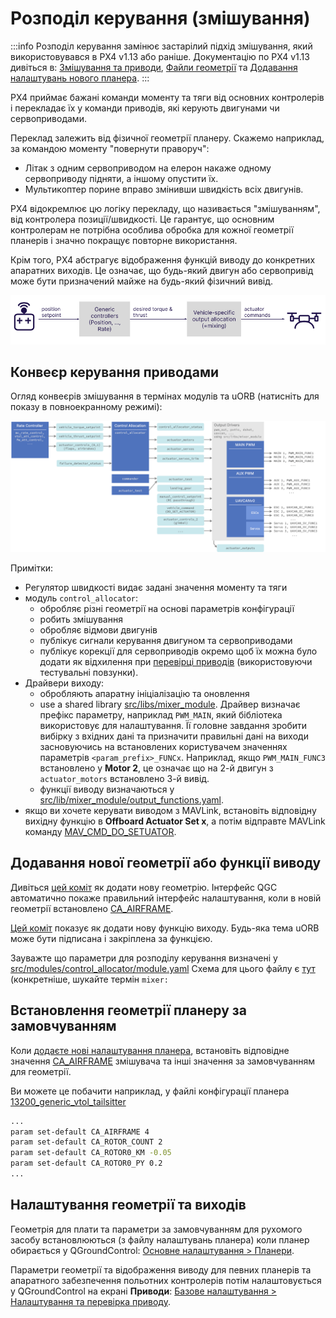 # Розподіл керування (змішування)

:::info
Розподіл керування замінює застарілий підхід змішування, який використовувався в PX4 v1.13 або раніше.
Документацію по PX4 v1.13 дивіться в: [Змішування та приводи](https://docs.px4.io/v1.13/en/concept/mixing.html), [Файли геометрії](https://docs.px4.io/v1.13/en/concept/geometry_files.html) та [Додавання налаштувань нового планера](https://docs.px4.io/v1.13/en/dev_airframes/adding_a_new_frame.html).
:::

PX4 приймає бажані команди моменту та тяги від основних контролерів і перекладає їх у команди приводів, які керують двигунами чи сервоприводами.

Переклад залежить від фізичної геометрії планеру.
Скажемо наприклад, за командою моменту "повернути праворуч":

- Літак з одним сервоприводом на елерон накаже одному сервоприводу підняти, а іншому опустити їх.
- Мультикоптер порине вправо змінивши швидкість всіх двигунів.

PX4 відокремлює цю логіку перекладу, що називається "змішуванням", від контролера позиції/швидкості.
Це гарантує, що основним контролерам не потрібна особлива обробка для кожної геометрії планерів і значно покращує повторне використання.

Крім того, PX4 абстрагує відображення функцій виводу до конкретних апаратних виходів.
Це означає, що будь-який двигун або сервопривід може бути призначений майже на будь-який фізичний вивід.

<!-- https://docs.google.com/drawings/d/1Li9YhTLc3yX6mGX0iSOfItHXvaUhevO2DRZwuxPQ1PI/edit -->

![Огляд змішування](../../assets/diagrams/mixing_overview.png)

## Конвеєр керування приводами

Огляд конвеєрів змішування в термінах модулів та uORB (натисніть для показу в повноекранному режимі):

<!-- https://drive.google.com/file/d/1L2IoxsyB4GAWE-s82R_x42mVXW_IDlHP/view?usp=sharing -->

![Pipeline Overview](../../assets/concepts/control_allocation_pipeline.png)

Примітки:

- Регулятор швидкості видає задані значення моменту та тяги
- модуль `control_allocator`:
  - обробляє різні геометрії на основі параметрів конфігурації
  - робить змішування
  - обробляє відмови двигунів
  - публікує сигнали керування двигуном та сервоприводами
  - публікує корекції для сервоприводів окремо щоб їх можна було додати як відхилення при [перевірці приводів](../config/actuators.md#actuator-testing) (використовуючи тестувальні повзунки).
- Драйвери виходу:
  - обробляють апаратну ініціалізацію та оновлення
  - use a shared library [src/libs/mixer_module](https://github.com/PX4/PX4-Autopilot/blob/main/src/lib/mixer_module).
    Драйвер визначає префікс параметру, наприклад `PWM_MAIN`, який бібліотека використовує для налаштування.
    Її головне завдання зробити вибірку з вхідних дані та призначити правильні дані на виходи засновуючись на встановлених користувачем значеннях параметрів `<param_prefix>_FUNCx`.
    Наприклад, якщо `PWM_MAIN_FUNC3` встановлено у **Motor 2**, це означає що на 2-й двигун з `actuator_motors` встановлено 3-й вивід.
  - функції виводу визначаються у [src/lib/mixer_module/output_functions.yaml](https://github.com/PX4/PX4-Autopilot/blob/main/src/lib/mixer_module/output_functions.yaml).
- якщо ви хочете керувати виводом з MAVLink, встановіть відповідну вихідну функцію в **Offboard Actuator Set x**, а потім відправте MAVLink команду [MAV_CMD_DO_SETUATOR](https://mavlink.io/en/messages/common.html#MAV_CMD_DO_SET_ACTUATOR).

## Додавання нової геометрії або функції виводу

Дивіться [цей коміт](https://github.com/PX4/PX4-Autopilot/commit/5cdb6fbd8e1352dcb94bd58918da405f8ff930d7) як додати нову геометрію.
Інтерфейс QGC автоматично покаже правильний інтерфейс налаштування, коли в новій геометрії встановлено [CA_AIRFRAME](../advanced_config/parameter_reference.md#CA_AIRFRAME).

[Цей коміт](https://github.com/PX4/PX4-Autopilot/commit/a65533b46986e32254b64b7c92469afb8178e370) показує як додати нову функцію виходу.
Будь-яка тема uORB може бути підписана і закріплена за функцією.

Зауважте що параметри для розподілу керування визначені у [src/modules/control_allocator/module.yaml](https://github.com/PX4/PX4-Autopilot/blob/main/src/modules/control_allocator/module.yaml) Схема для цього файлу є [тут](https://github.com/PX4/PX4-Autopilot/blob/main/validation/module_schema.yaml#L440=) (конкретніше, шукайте термін `mixer:`

## Встановлення геометрії планеру за замовчуванням

Коли [додаєте нові налаштування планера](../dev_airframes/adding_a_new_frame.md), встановіть відповідне значення [CA_AIRFRAME](../advanced_config/parameter_reference.md#CA_AIRFRAME) змішувача та інші значення за замовчуванням для геометрії.

Ви можете це побачити наприклад, у файлі конфігурації планера [13200_generic_vtol_tailsitter](https://github.com/PX4/PX4-Autopilot/blob/main/ROMFS/px4fmu_common/init.d/airframes/13200_generic_vtol_tailsitter)

```sh
...
param set-default CA_AIRFRAME 4
param set-default CA_ROTOR_COUNT 2
param set-default CA_ROTOR0_KM -0.05
param set-default CA_ROTOR0_PY 0.2
...
```

## Налаштування геометрії та виходів

Геометрія для плати та параметри за замовчуванням для рухомого засобу встановлюються (з файлу налаштувань планера) коли планер обирається у QGroundControl: [Основне налаштування > Планери](../config/airframe.md).

Параметри геометрії та відображення виводу для певних планерів та апаратного забезпечення польотних контролерів потім налаштовується у QGroundControl на екрані **Приводи**: [Базове налаштування > Налаштування та перевірка приводу](../config/actuators.md).
